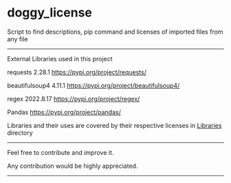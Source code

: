 # doggy_license
Script to find descriptions, pip command and licenses of imported files from any file 


----------------------------------------------------
External Libraries used in this project 


requests 2.28.1 
https://pypi.org/project/requests/ 



beautifulsoup4 4.11.1
https://pypi.org/project/beautifulsoup4/


regex 2022.8.17 
https://pypi.org/project/regex/


Pandas 
https://pypi.org/project/pandas/


Libraries and their uses are covered by their respective licenses in [Libraries](https://github.com/saadk555/doggy_license/tree/main/Libraries) directory 

----------------------------------------------------

Feel free to contribute and improve it.

Any contribution would be highly appreciated.


----------------------------------------------------
